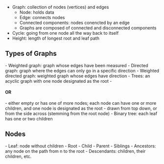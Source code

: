 - Graph: collection of nodes (vertices) and edges
	- Node: holds data
	- Edge: connects nodes
	- Connected components: nodes conencted by an edge
	- Graphs are composed of connected and disconnected components
- Cycle: going from one node all the way back to itself
- Height: length of longest root and leaf path

<h2>Types of Graphs</h2>
- Weighted graph: graph whose edges have been measured
- Directed graph: graph where the edges can only go in a specific direction
- Weighted directed graph: weighted graph whose edges have direction
- Trees: an acyclic graph with one node designated as the root
	- <h4> OR </h4>
	- either empty or has one of more nodes; each node can have one or more children, and one node is designated as the root
	- drawn from top down, or from the side across (stemming from the root node)
- Binary tree: each leaf has one or two children

<h2>Nodes</h2>
- Leaf: node without children
- Root
- Child
- Parent
- Siblings
- Ancestors: any node on the path from n to the root
- Descendants: children, their children, etc.
